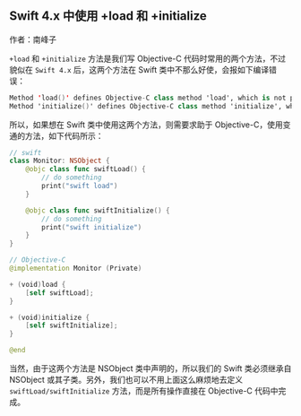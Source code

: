 ## Swift 4.x 中使用 +load 和 +initialize

作者：南峰子

`+load` 和 `+initialize` 方法是我们写 Objective-C 代码时常用的两个方法，不过貌似在 `Swift 4.x` 后，这两个方法在 Swift 类中不那么好使，会报如下编译错误：

```swift
Method 'load()' defines Objective-C class method 'load', which is not permitted by Swift
Method 'initialize()' defines Objective-C class method 'initialize', which is not permitted by Swift
```

所以，如果想在 Swift 类中使用这两个方法，则需要求助于 Objective-C，使用变通的方法，如下代码所示：

```swift
// swift
class Monitor: NSObject {
	@objc class func swiftLoad() {
		// do something
		print("swift load")
	}

	@objc class func swiftInitialize() {
		// do something
		print("swift initialize")
	}
}

// Objective-C
@implementation Monitor (Private)

+ (void)load {
	[self swiftLoad];
}

+ (void)initialize {
	[self swiftInitialize];
}

@end
```

当然，由于这两个方法是 NSObject 类中声明的，所以我们的 Swift 类必须继承自 NSObject 或其子类。另外，我们也可以不用上面这么麻烦地去定义 `swiftLoad/swiftInitialize` 方法，而是所有操作直接在 Objective-C 代码中完成。

